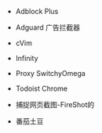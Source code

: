 - Adblock Plus
- Adguard 广告拦截器
- cVim
- Infinity
- Proxy SwitchyOmega

- Todoist Chrome
- 捕捉网页截图-FireShot的
- 番茄土豆
